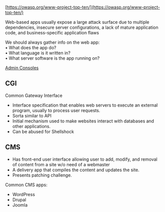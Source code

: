 

[https://owasp.org/www-project-top-ten/](https://owasp.org/www-project-top-ten/)  
  
Web-based apps usually expose a large attack surface due to multiple dependencies, insecure server configurations, a lack of mature application code, and business-specific application flaws  
  
We should always gather info on the web app:  
• What does the app do?  
• What language is it written in?  
• What server software is the app running on?

  
[Admin Consoles](8.0.1%20-%20Admin%20Consoles.md) 

## CGI
Common Gateway Interface

- Interface specification that enables web servers to execute an external program, usually to process user requests.
- Sorta similar to API
- Initial mechanism used to make websites interact with databases and other applications.
- Can be abused for Shellshock

## CMS

- Has front-end user interface allowing user to add, modify, and removal of content from a site w/o need of a webmaster
- A delivery app that compiles the content and updates the site.
- Presents patching challenge.

Common CMS apps:
- WordPress
- Drupal
- Joomla
  


